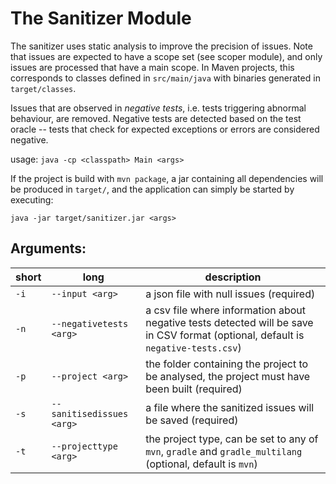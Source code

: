 # The Sanitizer Module

The sanitizer uses static analysis to improve the precision of issues. Note that issues are expected to have a scope set (see scoper module), and only issues are processed 
that have a main scope. In Maven projects, this corresponds to classes defined in `src/main/java` with binaries
generated in `target/classes`. 

Issues that are observed in *negative tests*, i.e. tests triggering abnormal behaviour, are removed. Negative tests are detected based on the test
oracle -- tests that check for expected exceptions or errors are considered negative. 

usage: `java -cp <classpath> Main <args>`

If the project is build with `mvn package`, a jar containing all dependencies will be produced in `target/`, and the application can simply be started by executing:

`java -jar target/sanitizer.jar <args>`

## Arguments: 

| short | long                      | description                                                                                                                               | 
|-----------|---------------------------|-------------------------------------------------------------------------------------------------------------------------------------------|
| `-i`      | `--input <arg>`           | a json file with null issues (required)                                                                                                   |
| `-n`      | `--negativetests <arg>`   | a csv file where information about negative tests detected will be save in CSV format (optional, default is `negative-tests.csv`)         |
| `-p`      | `--project <arg>`         | the folder containing the project to be analysed, the project must have been built (required)                                             |
| `-s`      | `--sanitisedissues <arg>` | a file where the sanitized issues will be saved (required) |
| `-t`  | `--projecttype <arg>`     | the project type, can be set to any of `mvn`, `gradle` and `gradle_multilang` (optional, default is `mvn`)                |







